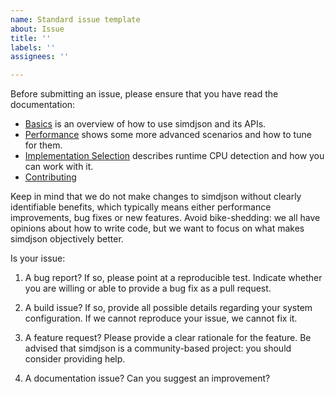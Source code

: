```yaml
---
name: Standard issue template
about: Issue
title: ''
labels: ''
assignees: ''

---
```


Before submitting an issue, please ensure that you have read the documentation:

* [Basics](doc/basics.md) is an overview of how to use simdjson and its APIs.
* [Performance](doc/performance.md) shows some more advanced scenarios and how to tune for them.
* [Implementation Selection](doc/implementation-selection.md) describes runtime CPU detection and how you can work with it.
* [Contributing](https://github.com/simdjson/simdjson/blob/master/CONTRIBUTING.md)

Keep in mind that we do not make changes to simdjson without clearly identifiable benefits, which typically means either performance improvements, bug fixes or new features. Avoid bike-shedding: we all have opinions about how to write code, but we want to focus on what makes simdjson objectively better.

Is your issue:

1. A bug report? If so, please point at a reproducible test. Indicate whether you are willing or able to provide a bug fix as a pull request.

2. A build issue? If so, provide all possible details regarding your system configuration. If we cannot reproduce your issue, we cannot fix it.

3. A feature request? Please provide a clear rationale for the feature. Be advised that simdjson is a community-based project: you should consider providing help.

4. A documentation issue? Can you suggest an improvement?
